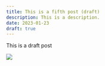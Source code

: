 ```yaml
---
title: This is a fifth post (draft)
description: This is a description.
date: 2023-01-23
draft: true
---
```

This is a draft post

<img src=https://res.cloudinary.com/dvf7zwben/image/upload/v1681332547/cld-sample-5.jpg>